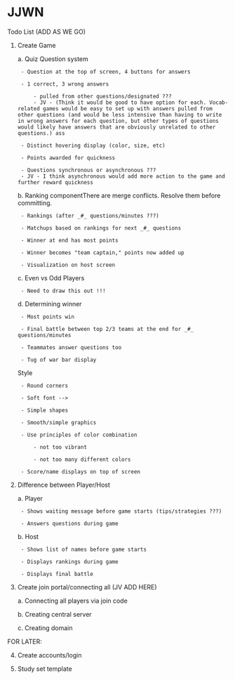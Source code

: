 # JJWN
Todo List (ADD AS WE GO)
1. Create Game
 
    a. Quiz Question system
 
        - Question at the top of screen, 4 buttons for answers
 
        - 1 correct, 3 wrong answers
 
            - pulled from other questions/designated ???
            - JV - (Think it would be good to have option for each. Vocab-related games would be easy to set up with answers pulled from other questions (and would be less intensive than having to write in wrong answers for each question, but other types of questions would likely have answers that are obviously unrelated to other questions.) ass

        - Distinct hovering display (color, size, etc)
 
        - Points awarded for quickness
 
        - Questions synchronous or asynchronous ???
        - JV - I think asynchronous would add more action to the game and further reward quickness
 
    b. Ranking componentThere are merge conflicts. Resolve them before committing.
 
        - Rankings (after _#_ questions/minutes ???)
 
        - Matchups based on rankings for next _#_ questions
 
        - Winner at end has most points
 
        - Winner becomes "team captain," points now added up
 
        - Visualization on host screen
 
    c. Even vs Odd Players
 
        - Need to draw this out !!!
 
    d. Determining winner
 
        - Most points win
 
        - Final battle between top 2/3 teams at the end for _#_ questions/minutes
 
        - Teammates answer questions too
 
        - Tug of war bar display



    Style

        - Round corners

        - Soft font --> 

        - Simple shapes

        - Smooth/simple graphics

        - Use principles of color combination

            - not too vibrant

            - not too many different colors

        - Score/name displays on top of screen



2. Difference between Player/Host

    a. Player

        - Shows waiting message before game starts (tips/strategies ???)

        - Answers questions during game

    b. Host

        - Shows list of names before game starts

        - Displays rankings during game

        - Displays final battle



3. Create join portal/connecting all (JV ADD HERE)

    a. Connecting all players via join code

    b. Creating central server

    c. Creating domain



FOR LATER:

4. Create accounts/login

5. Study set template
